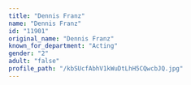 ```yaml
---
title: "Dennis Franz"
name: "Dennis Franz"
id: "11901"
original_name: "Dennis Franz"
known_for_department: "Acting"
gender: "2"
adult: "false"
profile_path: "/kbSUcfAbhV1kWuDtLhH5CQwcbJQ.jpg"
---
```

